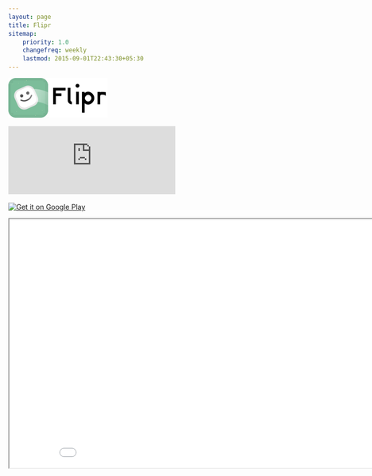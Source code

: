 ```yaml
---
layout: page
title: Flipr
sitemap:
    priority: 1.0
    changefreq: weekly
    lastmod: 2015-09-01T22:43:30+05:30
---
```

![alt tag](/img/flipricon.png) 

<iframe src="http://steamcommunity.com/sharedfiles/widget/661150950" width="336" height="137" frameborder="0" scrolling="no"></iframe>

<a href="https://play.google.com/store/apps/details?id=com.BunkeyGames.Flipr&utm_source=global_co&utm_medium=prtnr&utm_content=Mar2515&utm_campaign=PartBadge&pcampaignid=MKT-Other-global-all-co-prtnr-py-PartBadge-Mar2515-1"><img alt="Get it on Google Play" src="https://play.google.com/intl/en_us/badges/images/generic/en-play-badge.png" height="53" width="180"/></a>



<iframe width="890" height="501" src="//www.youtube.com/embed/kI7cIJxx9uQ" frameborder="1" allowfullscreen></iframe>

